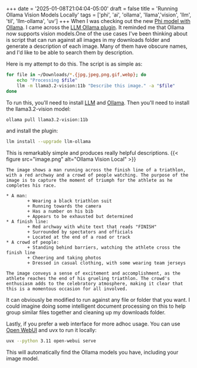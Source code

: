 +++
date = '2025-01-08T21:04:04-05:00'
draft = false
title = 'Running Ollama Vision Models Locally'
tags = ['phi', 'ai', 'ollama', 'llama','vision', 'llm', 'til', 'llm-ollama', 'uv']
+++
When I was checking out the new [Phi model with Ollama](https://x.com/ollama/status/1877055568264966614). I came across the [LLM Ollama plugin](https://github.com/taketwo/llm-ollama). It reminded me that Ollama now supports vision models.One of the use cases I've been thinking about is script that can run against all images in my downloads folder and generate a description of each image. Many of them have obscure names, and I'd like to be able to search them by description.

Here is my attempt to do this. The script is as simple as:

```bash
for file in ~/Downloads/*.{jpg,jpeg,png,gif,webp}; do
    echo "Processing $file"
    llm -m llama3.2-vision:11b "Describe this image." -a "$file"
done
```

To run this, you'll need to install [LLM](https://llm.datasette.io/en/stable/) and [Ollama](https://ollama.ai/). Then you'll need to install the llama3.2-vision model:

```bash
ollama pull llama3.2-vision:11b
```
and install the plugin: 
```bash
llm install --upgrade llm-ollama
```

This is remarkably simple and produces really helpful descriptions. 
{{< figure src="image.png" alt="Ollama Vision Local" >}}

```
The image shows a man running across the finish line of a triathlon, with a red archway and a crowd of people watching. The purpose of the image is to capture the moment of triumph for the athlete as he completes his race.

* A man:
        + Wearing a black triathlon suit
        + Running towards the camera
        + Has a number on his bib
        + Appears to be exhausted but determined
* A finish line:
        + Red archway with white text that reads "FINISH"
        + Surrounded by spectators and officials
        + Located at the end of a road or track
* A crowd of people:
        + Standing behind barriers, watching the athlete cross the finish line
        + Cheering and taking photos
        + Dressed in casual clothing, with some wearing team jerseys

The image conveys a sense of excitement and accomplishment, as the athlete reaches the end of his grueling triathlon. The crowd's enthusiasm adds to the celebratory atmosphere, making it clear that this is a momentous occasion for all involved.
```

It can obviously be modified to run against any file or folder that you want. I could imagine doing some intelligent document processing on this to help group similar files together and cleaning up my downloads folder.

 
Lastly, if you prefer a web interface for more adhoc usage. You can use [Open WebUI](https://github.com/open-webui/open-webui) and uvx to run it locally:
```bash
uvx --python 3.11 open-webui serve
```
This will automatically find the Ollama models you have, including your image model.